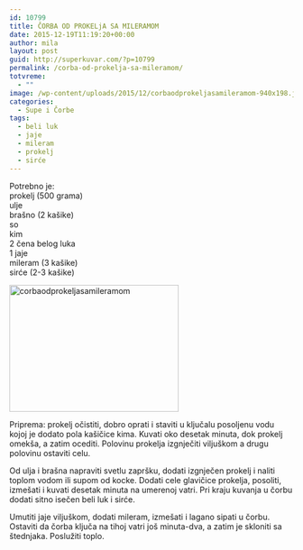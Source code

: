 ```yaml
---
id: 10799
title: ČORBA OD PROKELjA SA MILERAMOM
date: 2015-12-19T11:19:20+00:00
author: mila
layout: post
guid: http://superkuvar.com/?p=10799
permalink: /corba-od-prokelja-sa-mileramom/
totvreme:
  - ""
image: /wp-content/uploads/2015/12/corbaodprokeljasamileramom-940x198.jpg
categories:
  - Supe i Čorbe
tags:
  - beli luk
  - jaje
  - mileram
  - prokelj
  - sirće
---
```

Potrebno je:  
prokelj (500 grama)  
ulje  
brašno (2 kašike)  
so  
kim  
2 čena belog luka  
1 jaje  
mileram (3 kašike)  
sirće (2-3 kašike)

[<img class="alignnone size-medium wp-image-10802" src="//superkuvar.com/wp-content/uploads/2015/12/corbaodprokeljasamileramom-300x225.jpg" alt="corbaodprokeljasamileramom" width="300" height="225" />](//superkuvar.com/wp-content/uploads/2015/12/corbaodprokeljasamileramom-e1450523861983.jpg)

Priprema: prokelj očistiti, dobro oprati i staviti u ključalu posoljenu vodu kojoj je dodato pola kašičice kima. Kuvati oko desetak minuta, dok prokelj omekša, a zatim ocediti. Polovinu prokelja izgnječiti viljuškom a drugu polovinu ostaviti celu.

Od ulja i brašna napraviti svetlu zapršku, dodati izgnječen prokelj i naliti toplom vodom ili supom od kocke. Dodati cele glavičice prokelja, posoliti, izmešati i kuvati desetak minuta na umerenoj vatri. Pri kraju kuvanja u čorbu dodati sitno isečen beli luk i sirće.

Umutiti jaje viljuškom, dodati mileram, izmešati i lagano sipati u čorbu. Ostaviti da čorba ključa na tihoj vatri još minuta-dva, a zatim je skloniti sa štednjaka. Poslužiti toplo.